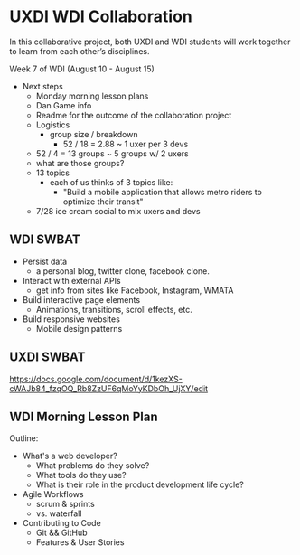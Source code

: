 # UXDI WDI Collaboration

In this collaborative project, both UXDI and WDI students will work together
to learn from each other’s disciplines. 

Week 7 of WDI (August 10 - August 15)
- Next steps
    - Monday morning lesson plans
    - Dan Game info
    - Readme for the outcome of the collaboration project
    - Logistics
      - group size / breakdown
        - 52 / 18 = 2.88 ~ 1 uxer per 3 devs
	- 52 / 4 = 13 groups ~ 5 groups w/ 2 uxers
	- what are those groups?
	- 13 topics
	  - each of us thinks of 3 topics like:
	    - "Build a mobile application that allows metro riders to optimize their transit"
	- 7/28 ice cream social to mix uxers and devs


## WDI SWBAT

- Persist data
  - a personal blog, twitter clone, facebook clone.
- Interact with external APIs
  - get info from sites like Facebook, Instagram, WMATA
- Build interactive page elements
  - Animations, transitions, scroll effects, etc.
- Build responsive websites
  - Mobile design patterns

## UXDI SWBAT

https://docs.google.com/document/d/1kezXS-cWAJb84_fzqOQ_Rb8ZzUF6qMoYyKDbOh_UjXY/edit

## WDI Morning Lesson Plan

Outline: 

- What's a web developer?
  - What problems do they solve?
  - What tools do they use?
  - What is their role in the product development life cycle?
- Agile Workflows
  - scrum & sprints
  - vs. waterfall
- Contributing to Code
  - Git && GitHub
  - Features & User Stories


